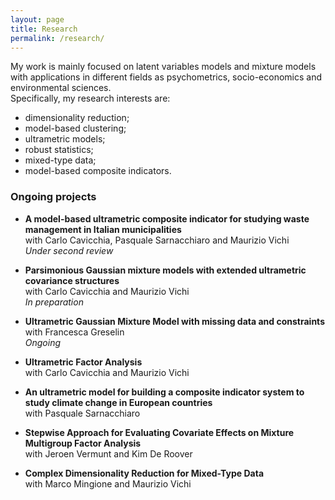 ```yaml
---
layout: page
title: Research
permalink: /research/
---
```


My work is mainly focused on latent variables models and mixture models with applications in different fields as psychometrics, socio-economics and environmental sciences. \
Specifically, my research interests are:
- dimensionality reduction;
- model-based clustering;
- ultrametric models;
- robust statistics;
- mixed-type data;
- model-based composite indicators.

### Ongoing projects
- **A model-based ultrametric composite indicator for studying waste management in Italian municipalities** \
with Carlo Cavicchia, Pasquale Sarnacchiaro and Maurizio Vichi \
_Under second review_

- **Parsimonious Gaussian mixture models with extended ultrametric covariance structures** \
with Carlo Cavicchia and Maurizio Vichi \
_In preparation_

- **Ultrametric Gaussian Mixture Model with missing data and constraints** \
with Francesca Greselin \
_Ongoing_

- **Ultrametric Factor Analysis** \
with Carlo Cavicchia and Maurizio Vichi 

- **An ultrametric model for building a composite indicator system to study climate change in European countries** \
with Pasquale Sarnacchiaro

- **Stepwise Approach for Evaluating Covariate Effects on Mixture Multigroup Factor Analysis** \
with Jeroen Vermunt and Kim De Roover

- **Complex Dimensionality Reduction for Mixed-Type Data** \
with Marco Mingione and Maurizio Vichi



